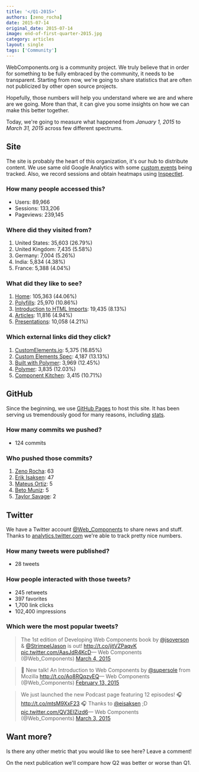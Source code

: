 ```yaml
---
title: '</Q1-2015>'
authors: [zeno_rocha]
date: 2015-07-14
original_date: 2015-07-14
image: end-of-first-quarter-2015.jpg
category: articles
layout: single
tags: ['Community']
---
```


WebComponents.org is a community project. We truly believe that in order for something to be fully embraced by the community, it needs to be transparent. Starting from now, we're going to share statistics that are often not publicized by other open source projects.

<!-- Excerpt -->

Hopefully, those numbers will help you understand where we are and where are we going. More than that, it can give you some insights on how we can make this better together.

Today, we're going to measure what happened from *January 1, 2015* to *March 31, 2015* across few different spectrums.

## Site

The site is probably the heart of this organization, it's our hub to distribute content. We use same old Google Analytics with some [custom events](https://github.com/webcomponents/webcomponents.github.io/blob/site/src/partials/card-links.html.eco#L7) being tracked. Also, we record sessions and obtain heatmaps using [Inspectlet](http://www.inspectlet.com/).

### How many people accessed this?

* Users: 89,966
* Sessions: 133,206
* Pageviews: 239,145

### Where did they visited from?

1. United States: 35,603 (26.79%)
2. United Kingdom: 7,435 (5.58%)
3. Germany: 7,004 (5.26%)
4. India: 5,834 (4.38%)
5. France: 5,388 (4.04%)

### What did they like to see?

1. [Home](/): 105,363 (44.06%)
2. [Polyfills](/polyfills): 25,970 (10.86%)
3. [Introduction to HTML Imports](/articles/introduction-to-html-imports): 19,435 (8.13%)
4. [Articles](/articles): 11,816 (4.94%)
5. [Presentations](/presentations): 10,058 (4.21%)

### Which external links did they click?

1. [CustomElements.io](http://customelements.io/): 5,375 (16.85%)
2. [Custom Elements Spec](http://w3c.github.io/webcomponents/spec/custom/): 4,187 (13.13%)
3. [Built with Polymer](http://builtwithpolymer.org/): 3,969 (12.45%)
4. [Polymer](http://www.polymer-project.org/): 3,835 (12.03%)
5. [Component Kitchen](http://component.kitchen/): 3,415 (10.71%)

## GitHub

Since the beginning, we use [GitHub Pages](https://pages.github.com/) to host this site. It has been serving us tremendously good for many reasons, including [stats](https://github.com/webcomponents/webcomponents.github.io/graphs/contributors?from=2015-01-01&to=2015-03-31).

### How many commits we pushed?

* 124 commits

### Who pushed those commits?

1. [Zeno Rocha](https://github.com/zenorocha): 63
1. [Erik Isaksen](https://github.com/Nevraeka): 47
3. [Mateus Ortiz](https://github.com/mateusortiz): 5
4. [Beto Muniz](https://github.com/obetomuniz): 5
5. [Taylor Savage](https://github.com/tjsavage): 2

## Twitter

We have a Twitter account [@Web_Components](https://twitter.com/web_components/) to share news and stuff. Thanks to [analytics.twitter.com](https://analytics.twitter.com) we're able to track pretty nice numbers.

### How many tweets were published?

* 28 tweets

### How people interacted with those tweets?

* 245 retweets
* 397 favorites
* 1,700 link clicks
* 102,400 impressions

### Which were the most popular tweets?

<blockquote class="twitter-tweet" data-cards="hidden" lang="en">The 1st edition of Developing Web Components book by <a href="https://twitter.com/jsoverson">@jsoverson</a> &amp; <a href="https://twitter.com/StrimpelJason">@StrimpelJason</a> is out!&#10;&#10;<a href="http://t.co/jitVZPaqvK">http://t.co/jitVZPaqvK</a> <a href="http://t.co/AasJdR4KcD">pic.twitter.com/AasJdR4KcD</a>&mdash; Web Components (@Web_Components) <a href="https://twitter.com/Web_Components/status/573190684620038146">March 4, 2015</a></blockquote>

<blockquote class="twitter-tweet" data-cards="hidden" lang="en">🔭 New talk!&#10;&#10;An Introduction to Web Components by <a href="https://twitter.com/supersole">@supersole</a> from Mozilla&#10;&#10;<a href="http://t.co/Ao8RQqzvEQ">http://t.co/Ao8RQqzvEQ</a>&mdash; Web Components (@Web_Components) <a href="https://twitter.com/Web_Components/status/566280445609132033">February 13, 2015</a></blockquote>

<blockquote class="twitter-tweet" data-cards="hidden" lang="en">We just launched the new Podcast page featuring 12 episodes!&#10;&#10;🎧 <a href="http://t.co/mtsM9XxF23">http://t.co/mtsM9XxF23</a> 🎧&#10;&#10;Thanks to <a href="https://twitter.com/eisaksen">@eisaksen</a> ;D <a href="http://t.co/QV3EIZizd6">pic.twitter.com/QV3EIZizd6</a>&mdash; Web Components (@Web_Components) <a href="https://twitter.com/Web_Components/status/572841601988485121">March 3, 2015</a></blockquote>

<script async src="//platform.twitter.com/widgets.js" charset="utf-8"></script>

## Want more?

Is there any other metric that you would like to see here? Leave a comment!

On the next publication we'll compare how Q2 was better or worse than Q1.
